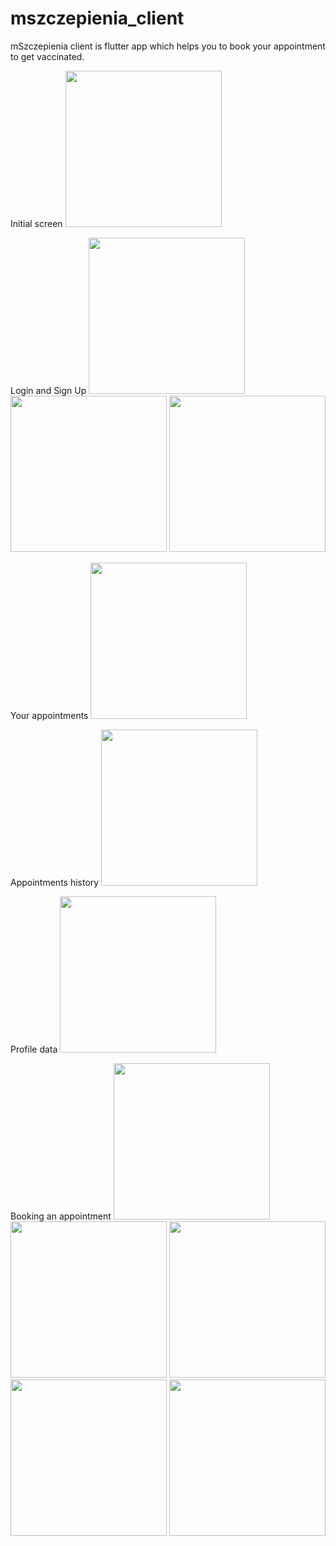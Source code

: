 # mszczepienia_client

mSzczepienia client is flutter app which helps you to book your appointment to get vaccinated.

Initial screen
<img src="https://user-images.githubusercontent.com/58406847/156940213-44f166e3-ae83-49e6-b911-03edb4b08025.png" width="250">

Login and Sign Up
<img src="https://user-images.githubusercontent.com/58406847/156940221-4fc399c6-0b9c-4093-a88d-22aa7fb71a58.png" width="250">
<img src="https://user-images.githubusercontent.com/58406847/156940223-317249fa-d1f7-4465-8b0d-2255fd7f2ff6.png" width="250">
<img src="https://user-images.githubusercontent.com/58406847/156940227-1a51cb78-fa21-4683-ad54-e85e3acabfb4.png" width="250">

Your appointments
<img src="https://user-images.githubusercontent.com/58406847/156940228-2b7ab01f-0ecc-4192-b7d9-f0f4b4f83af5.png" width="250">

Appointments history
<img src="https://user-images.githubusercontent.com/58406847/156940234-7f05aead-d9ab-47e7-8352-2ee435ec7db2.png" width="250">

Profile data
<img src="https://user-images.githubusercontent.com/58406847/156940236-3d2c1bf0-a8b1-4408-b318-4416846976f8.png" width="250">

Booking an appointment
<img src="https://user-images.githubusercontent.com/58406847/156940240-5162d804-256f-473b-97b4-695f9b4d238b.png" width="250">
<img src="https://user-images.githubusercontent.com/58406847/156940250-42197027-5dd7-4156-9028-f98e0cda0cf2.png" width="250">
<img src="https://user-images.githubusercontent.com/58406847/156940251-71f72f05-35c8-4526-94bc-6c16b7dc492d.png" width="250">
<img src="https://user-images.githubusercontent.com/58406847/156940253-e5d70fbd-cf7a-4f4d-9c7d-3b255ad725ca.png" width="250">
<img src="https://user-images.githubusercontent.com/58406847/156940256-6aa3de04-1c7e-4a43-8daf-e9846daa7587.png" width="250">
